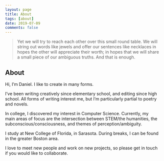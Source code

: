 ```yaml
---
layout: page
title: About
tags: [about]
date: 2019-07-09
comments: false
---
```

    
> Yet we will try to reach each other over this small round table. We will string out words like jewels and offer our sentences like necklaces in hopes the other will appreciate their worth; in hopes that we will share a small piece of our ambiguous truths. And that is enough.

## About

Hi, I’m Daniel. I like to create in many forms.

I’ve been writing creatively since elementary school, and editing since high school. All forms of writing interest me, but I’m particularly partial to poetry and novels.

In college, I discovered my interest in Computer Science. Currently, my main areas of focus are the intersection between STEM/the humanities, the subconscious/consciousness, and themes of perception/ambiguity.

I study at New College of Florida, in Sarasota. During breaks, I can be found in the greater Boston area.

I love to meet new people and work on new projects, so please get in touch if you would like to collaborate.
